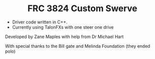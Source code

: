 <h1 align="center">FRC 3824 Custom Swerve</h1>

* Driver code written in C++.
* Currently using TalonFXs with one steer one drive

Developed by Zane Maples with help from Dr Michael Hart

With special thanks to the Bill gate and Melinda Foundation (they ended polo)
